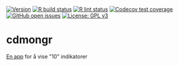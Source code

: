 <!-- badges: start -->
[![Version](https://img.shields.io/github/v/release/mong/cdmongr?sort=semver)](https://github.com/mong/cdmongr/releases)
[![R build status](https://github.com/mong/cdmongr/workflows/R-CMD-check/badge.svg)](https://github.com/mong/cdmongr/actions)
[![R lint status](https://github.com/mong/cdmongr/workflows/lint/badge.svg)](https://github.com/mong/cdmongr/actions)
[![Codecov test coverage](https://codecov.io/gh/mong/cdmongr/branch/main/graph/badge.svg)](https://codecov.io/gh/mong/cdmongr?branch=main)
[![GitHub open issues](https://img.shields.io/github/issues/mong/cdmongr.svg)](https://github.com/mong/cdmongr/issues)
[![License: GPL v3](https://img.shields.io/badge/License-GPLv3-blue.svg)](https://www.gnu.org/licenses/gpl-3.0)
<!-- badges: end -->

# cdmongr

[En app](https://qa-cdmongr.skde.org/) for å vise "10" indikatorer

